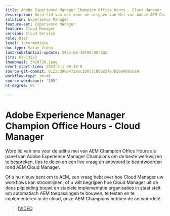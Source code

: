 ```yaml
---
title: Adobe Experience Manager Champion Office Hours - Cloud Manager
description: Word lid van ons voor de uitgave van Mei van Adobe AEM Champion Office Hours als paneel van de Kampioen van Adobe Experience Manager bespreekt beste praktijken, deeluiteinden, en neemt een levende vraag in omringende AEM Manager van de Wolk.Of u nieuw bent om te AEM, een vraag hebt over hoe de Manager van de Wolk uw werkschema's kan stroomlijnen, of wil begrijpen hoe de Manager van de Wolk uit de doos pijpleiding bouwt en de stabiele plaatsing organisaties toelaat om test, en AEM toepassingen op te bouwen, op te bouwen en op te stellen op te stellen en op te stellen. de wolk automatisch, onze AEM kampioenen hebben de antwoorden!
solution: Experience Manager
feature-set: Experience Manager
feature: Cloud Manager
version: Cloud Service
role: User
level: Intermediate
doc-type: Value Video
last-substantial-update: 2023-06-30T00:00:00Z
jira: KT-13522
thumbnail: 3420726.jpeg
event-start-time: 2023-5-1 08:30-8
source-git-commit: 0122cd988472a6c1b87318b925f87b56e908c6e9
workflow-type: tm+mt
source-wordcount: '189'
ht-degree: 0%

---
```



# Adobe Experience Manager Champion Office Hours - Cloud Manager

Word lid van ons voor de editie mei van AEM Champion Office Hours als panel van Adobe Experience Manager Champions om de beste werkwijzen te bespreken, tips te delen en een live vraag en antwoord te beantwoorden rond AEM Cloud Manager.

Of u nu nieuw bent om te AEM, een vraag hebt over hoe Cloud Manager uw workflows kan stroomlijnen, of u wilt begrijpen hoe Cloud Manager uit de doos pijpleiding bouwt en stabiele implementatie organisaties in staat stelt om automatisch AEM toepassingen te bouwen, te testen en te implementeren in de cloud, onze AEM Champions hebben de antwoorden!

>[!VIDEO](https://video.tv.adobe.com/v/3420726/?learn=on)
